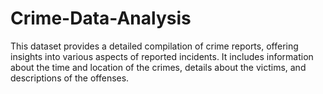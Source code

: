 # Crime-Data-Analysis
   This dataset provides a detailed compilation of crime reports, offering insights into various aspects of reported incidents.    It includes information about the time and location of the crimes, details about the victims, and descriptions of the offenses. 
